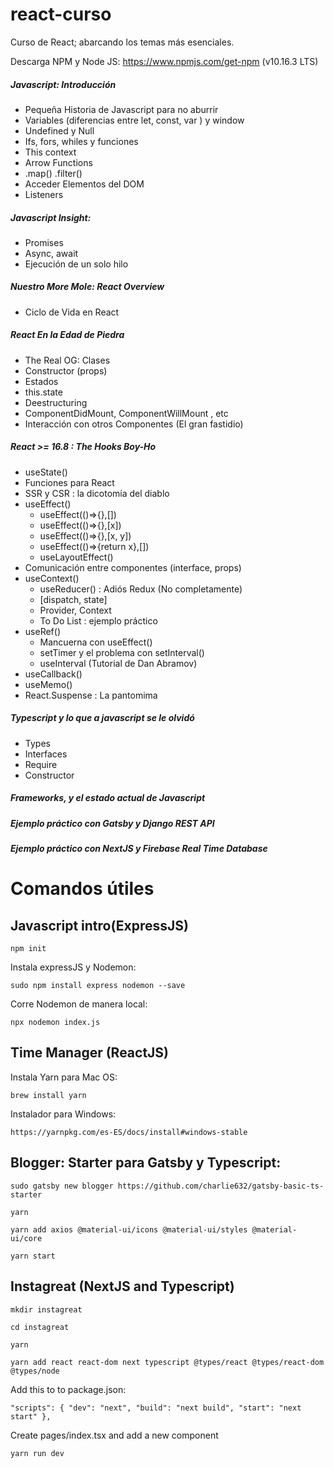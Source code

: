 # react-curso
Curso de React; abarcando los temas más esenciales.

Descarga NPM y Node JS: https://www.npmjs.com/get-npm (v10.16.3 LTS)


##### Javascript: Introducción
  * Pequeña Historia de Javascript para no aburrir
  * Variables (diferencias entre let, const, var ) y window
  * Undefined y Null
  * Ifs, fors, whiles y funciones
  * This context
  * Arrow Functions
  * .map() .filter()
  * Acceder Elementos del DOM
  * Listeners
##### Javascript Insight:
  * Promises
  * Async, await 
  * Ejecución de un solo hilo
##### Nuestro More Mole: React Overview
  * Ciclo de Vida en React
##### React En la Edad de Piedra
  * The Real OG: Clases
  * Constructor (props)
  * Estados
  * this.state
  * Deestructuring
  * ComponentDidMount, ComponentWillMount , etc
  * Interacción con otros Componentes (El gran fastidio)
##### React >= 16.8 : The Hooks Boy-Ho
  * useState()
  * Funciones para React
  * SSR y CSR : la dicotomía del diablo
  * useEffect()
    * useEffect(()=>{},[])
    * useEffect(()=>{},[x])
    * useEffect(()=>{},[x, y])
    * useEffect(()=>{return x},[])
    * useLayoutEffect()
  * Comunicación entre componentes (interface, props)
  * useContext()
    * useReducer() : Adiós Redux (No completamente)
    * [dispatch, state]
    * Provider, Context
    * To Do List : ejemplo práctico
  * useRef()
    * Mancuerna con useEffect()
    * setTimer y el problema con setInterval()
    * useInterval (Tutorial de Dan Abramov)
  * useCallback()
  * useMemo()
  * React.Suspense : La pantomima

##### Typescript y lo que a javascript se le olvidó
  * Types
  * Interfaces
  * Require
  * Constructor
##### Frameworks, y el estado actual de Javascript
##### Ejemplo práctico	con Gatsby y Django REST API
##### Ejemplo práctico	con NextJS y Firebase Real Time Database


# Comandos útiles
## Javascript intro(ExpressJS)

`npm init`

Instala expressJS y Nodemon:

`sudo npm install express nodemon --save`

Corre Nodemon de manera local:

`npx nodemon index.js`

## Time Manager (ReactJS)
Instala Yarn para Mac OS:

`brew install yarn`

Instalador para Windows:

`https://yarnpkg.com/es-ES/docs/install#windows-stable`

## Blogger: Starter para Gatsby y Typescript:

`sudo gatsby new blogger https://github.com/charlie632/gatsby-basic-ts-starter`

`yarn`

`yarn add axios @material-ui/icons @material-ui/styles @material-ui/core`

`yarn start`

## Instagreat (NextJS and Typescript)

`mkdir instagreat`

`cd instagreat`

`yarn`

`yarn add react react-dom next typescript @types/react @types/react-dom @types/node`

Add this to to package.json:

`"scripts": {
    "dev": "next",
    "build": "next build",
    "start": "next start"
  },
  `
  
Create pages/index.tsx and add a new component

`yarn run dev`



